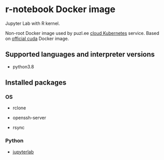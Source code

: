 # r-notebook Docker image

Jupyter Lab with R kernel.

Non-root Docker image used by puzl.ee [cloud Kubernetes](https://puzl.ee) service. Based on [official cuda](https://hub.docker.com/r/nvidia/cuda) Docker image.
## Supported languages and interpreter versions

- python3.8

## Installed packages
### OS
- rclone

- openssh-server

- rsync

### Python
- [jupyterlab](https://pypi.org/project/jupyterlab/)


